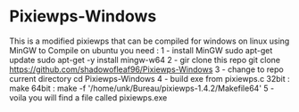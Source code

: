 # Pixiewps-Windows
This is a modified pixiewps that can be compiled for windows on linux using MinGW
to Compile on ubuntu
you need :
1 - install MinGW 
sudo apt-get update
sudo apt-get -y install mingw-w64
2 - gir clone this repo
git clone https://github.com/shadowofleaf96/Pixiewps-Windows
3 - change to repo current directory
cd Pixiewps-Windows
4 - build exe from pixiewps.c
32bit : make
64bit : make -f '/home/unk/Bureau/pixiewps-1.4.2/Makefile64' 
5 - voila you will find a file called pixiewps.exe
